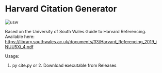 # Harvard Citation Generator
![usw](https://user-images.githubusercontent.com/31198980/114999883-e00fb500-9ebf-11eb-9c5a-91a4ac485a7a.png)

Based on the University of South Wales Guide to Harvard Referencing.
Available here: https://library.southwales.ac.uk/documents/33/Harvard_Referencing_2019_jNUU5Xi_4.pdf

Usage: 
1. py cite.py or 2. Download executable from Releases
